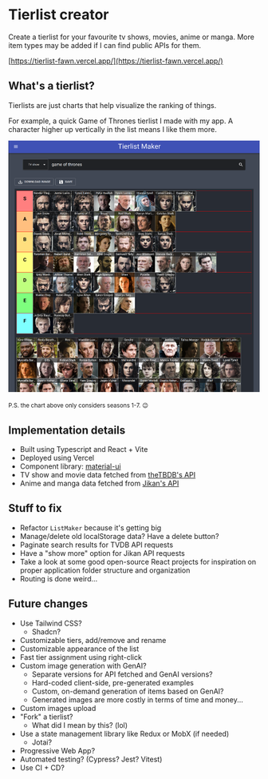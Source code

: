 # Tierlist creator

Create a tierlist for your favourite tv shows, movies, anime or manga. More item types may be added if I can find public APIs for them.

[https://tierlist-fawn.vercel.app/](https://tierlist-fawn.vercel.app/)

## What's a tierlist?

Tierlists are just charts that help visualize the ranking of things.

For example, a quick Game of Thrones tierlist I made with my app. A character higher up vertically in the list means I like them more.

![Game of Thrones tierlist example](images/README/GameOfThronesTierlistExample.png)

<small>P.S. the chart above only considers seasons 1-7. :wink: </small>

## Implementation details

- Built using Typescript and React + Vite
- Deployed using Vercel
- Component library: [material-ui](https://material-ui.com/)
- TV show and movie data fetched from [theTBDB's API](https://thetvdb.com/)
- Anime and manga data fetched from [Jikan's API](https://jikan.moe/)

## Stuff to fix

- Refactor `ListMaker` because it's getting big
- Manage/delete old localStorage data? Have a delete button?
- Paginate search results for TVDB API requests
- Have a "show more" option for Jikan API requests
- Take a look at some good open-source React projects for inspiration on proper application folder structure and organization
- Routing is done weird...


## Future changes

- Use Tailwind CSS?
  - Shadcn?
- Customizable tiers, add/remove and rename
- Customizable appearance of the list
- Fast tier assignment using right-click
- Custom image generation with GenAI?
  - Separate versions for API fetched and GenAI versions?
  - Hard-coded client-side, pre-generated examples
  - Custom, on-demand generation of items based on GenAI?
  - Generated images are more costly in terms of time and money...
- Custom images upload
- "Fork" a tierlist?
  - What did I mean by this? (lol)
- Use a state management library like Redux or MobX (if needed)
  - Jotai?
- Progressive Web App?
- Automated testing? (Cypress? Jest? Vitest)
- Use CI + CD?
